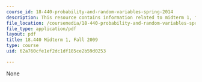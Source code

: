 ```yaml
---
course_id: 18-440-probability-and-random-variables-spring-2014
description: This resource contains information related to midterm 1, fall 2009.
file_location: /coursemedia/18-440-probability-and-random-variables-spring-2014/62a760cfe1ef2dc1df185ce2b59d0253_MIT18_440S14_mid1_2009.pdf
file_type: application/pdf
layout: pdf
title: 18.440 Midterm 1, Fall 2009
type: course
uid: 62a760cfe1ef2dc1df185ce2b59d0253

---
```

None